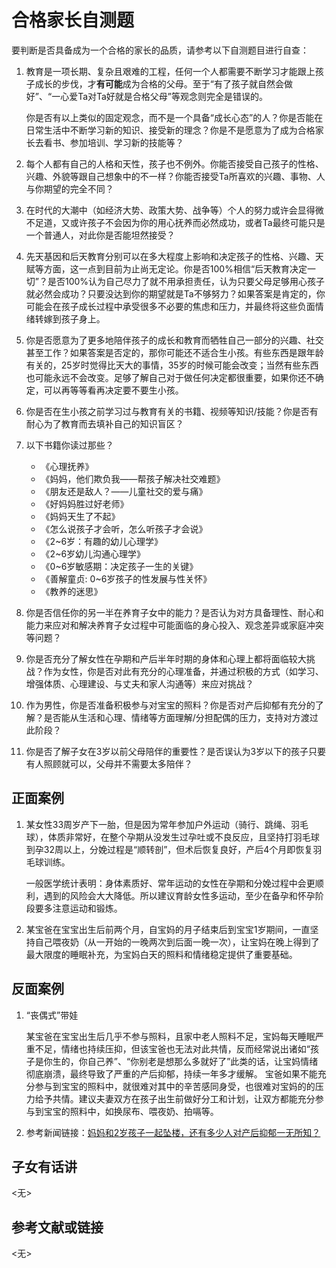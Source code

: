 <!-- 标题，使用一级标题，无需添加编号 -->
# 合格家长自测题

<!-- 直接在正文添加内容，无需小标题，正文不能为空 -->
要判断是否具备成为一个合格的家长的品质，请参考以下自测题目进行自查：

1. 教育是一项长期、复杂且艰难的工程，任何一个人都需要不断学习才能跟上孩子成长的步伐，才**有可能**成为合格的父母。至于“有了孩子就自然会做好”、“一心爱Ta对Ta好就是合格父母”等观念则完全是错误的。

    你是否有以上类似的固定观念，而不是一个具备“成长心态”的人？你是否能在日常生活中不断学习新的知识、接受新的理念？你是不是愿意为了成为合格家长去看书、参加培训、学习新的技能等？

2. 每个人都有自己的人格和天性，孩子也不例外。你能否接受自己孩子的性格、兴趣、外貌等跟自己想象中的不一样？你能否接受Ta所喜欢的兴趣、事物、人与你期望的完全不同？
   
3. 在时代的大潮中（如经济大势、政策大势、战争等）个人的努力或许会显得微不足道，又或许孩子不会因为你的用心抚养而必然成功，或者Ta最终可能只是一个普通人，对此你是否能坦然接受？

4. 先天基因和后天教育分别可以在多大程度上影响和决定孩子的性格、兴趣、天赋等方面，这一点到目前为止尚无定论。你是否100%相信“后天教育决定一切”？是否100%认为自己尽力了就不用承担责任，认为只要父母足够用心孩子就必然会成功？只要没达到你的期望就是Ta不够努力？如果答案是肯定的，你可能会在孩子成长过程中承受很多不必要的焦虑和压力，并最终将这些负面情绪转嫁到孩子身上。

5. 你是否愿意为了更多地陪伴孩子的成长和教育而牺牲自己一部分的兴趣、社交甚至工作？如果答案是否定的，那你可能还不适合生小孩。有些东西是跟年龄有关的，25岁时觉得比天大的事情，35岁的时候可能会改变；当然有些东西也可能永远不会改变。足够了解自己对于做任何决定都很重要，如果你还不确定，可以再等等看再决定要不要生小孩。
   
6. 你是否在生小孩之前学习过与教育有关的书籍、视频等知识/技能？你是否有耐心为了教育而去填补自己的知识盲区？
7. 以下书籍你读过那些？
   - 《心理抚养》
   - 《妈妈，他们欺负我——帮孩子解决社交难题》
   - 《朋友还是敌人？——儿童社交的爱与痛》
   - 《好妈妈胜过好老师》
   - 《妈妈天生了不起》
   - 《怎么说孩子才会听，怎么听孩子才会说》
   - 《2~6岁：有趣的幼儿心理学》
   - 《2~6岁幼儿沟通心理学》
   - 《0~6岁敏感期：决定孩子一生的关键》
   - 《善解童贞: 0~6岁孩子的性发展与性关怀》
   - 《教养的迷思》
8. 你是否信任你的另一半在养育子女中的能力？是否认为对方具备理性、耐心和能力来应对和解决养育子女过程中可能面临的身心投入、观念差异或家庭冲突等问题？
9. 你是否充分了解女性在孕期和产后半年时期的身体和心理上都将面临较大挑战？作为女性，你是否对此有充分的心理准备，并通过积极的方式（如学习、增强体质、心理建设、与丈夫和家人沟通等）来应对挑战？
10. 作为男性，你是否准备积极参与对宝宝的照料？你是否对产后抑郁有充分的了解？是否能从生活和心理、情绪等方面理解/分担配偶的压力，支持对方渡过此阶段？
11. 你是否了解子女在3岁以前父母陪伴的重要性？是否误认为3岁以下的孩子只要有人照顾就可以，父母并不需要太多陪伴？

<!-- 添加正面案例（不要超过3个），如没有则保留<无>占位符 -->
## 正面案例
1. 某女性33周岁产下一胎，但是因为常年参加户外运动（骑行、跳绳、羽毛球），体质非常好，在整个孕期从没发生过孕吐或不良反应，且坚持打羽毛球到孕32周以上，分娩过程是“顺转剖”，但术后恢复良好，产后4个月即恢复羽毛球训练。
   
   一般医学统计表明：身体素质好、常年运动的女性在孕期和分娩过程中会更顺利，遇到的风险会大大降低。所以建议育龄女性多运动，至少在备孕和怀孕阶段要多注意运动和锻炼。

2. 某宝爸在宝宝出生后前两个月，自宝妈的月子结束后到宝宝1岁期间，一直坚持自己喂夜奶（从一开始的一晚两次到后面一晚一次），让宝妈在晚上得到了最大限度的睡眠补充，为宝妈白天的照料和情绪稳定提供了重要基础。

<!-- 添加反面案例（不要超过3个），如没有则标记<无>占位符 -->
## 反面案例
1. “丧偶式”带娃
   
   某宝爸在宝宝出生后几乎不参与照料，且家中老人照料不足，宝妈每天睡眠严重不足，情绪也持续压抑，但该宝爸也无法对此共情，反而经常说出诸如“孩子是你生的，你自己养”、“你别老是想那么多就好了”此类的话，让宝妈情绪彻底崩溃，最终导致了严重的产后抑郁，持续一年多才缓解。
   宝爸如果不能充分参与到宝宝的照料中，就很难对其中的辛苦感同身受，也很难对宝妈的的压力给予共情。建议夫妻双方在孩子出生前做好分工和计划，让双方都能充分参与到宝宝的照料中，如换尿布、喂夜奶、拍嗝等。
2. 参考新闻链接：[妈妈和2岁孩子一起坠楼，还有多少人对产后抑郁一无所知？](https://new.qq.com/omn/20200727/20200727A03XQU00.html)
<!-- 来自子女的看法，如没有则标记<无>占位符 -->
<!-- 注意：这一部分意在反映子女的具体反馈，默认应该由未成年子女补充，家长一般不用填写。-->
## 子女有话讲
<无>

## 参考文献或链接
<无>

<!--貌似案例不适合放在这里？-->